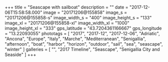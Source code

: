 +++
title = "Seascape with sailboat"
description = ""
date = "2017-12-06T15:58:58.000"
image = "20171206@155858"
image_s = "20171206@155858-s"
image_width_s = "400"
image_height_s = "133"
image_xl = "20171206@155858-xl"
image_width_xl = "1000"
image_height_xl = "333"
gps_latitude = "43.7204361166667"
gps_longitude = "13.22093055"
phototags = [ "2017", "2017-12", "2017-12-06", "Adriatic", "Ancona", "Europe", "Italy", "Marche", "Mediterranean", "Senigallia", "afternoon", "boat", "harbor", "horizon", "outdoor", "sail", "sea", "seascape", "winter" ]
galleries = [ "", "2017 Timeline", "Seascape", "Senigallia City and Seaside" ]
+++
